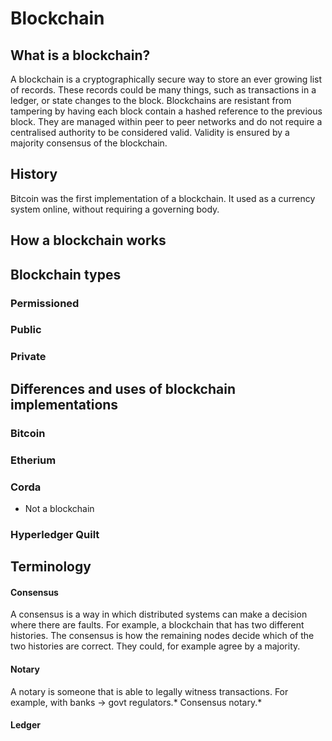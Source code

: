# Blockchain

## What is a blockchain?
A blockchain is a cryptographically secure way to store an ever growing list of records.
These records could be many things, such as transactions in a ledger, or state changes to the block.
Blockchains are resistant from tampering by having each block contain a hashed reference to the previous block.
They are managed within peer to peer networks and do not require a centralised authority to be considered valid.
Validity is ensured by a majority consensus of the blockchain.

## History
Bitcoin was the first implementation of a blockchain.
It used as a currency system online, without requiring a governing body.


## How a blockchain works

## Blockchain types

### Permissioned

### Public

### Private

## Differences and uses of blockchain implementations

### Bitcoin

### Etherium

### Corda
* Not a blockchain

### Hyperledger Quilt

## Terminology

#### Consensus
A consensus is a way in which distributed systems can make a decision where there are faults.
For example, a blockchain that has two different histories. The consensus is how the remaining nodes decide which of the two histories are correct. They could, for example agree by a majority.

#### Notary
A notary is someone that is able to legally witness transactions.
For example, with banks -> govt regulators.*
Consensus notary.*

#### Ledger

